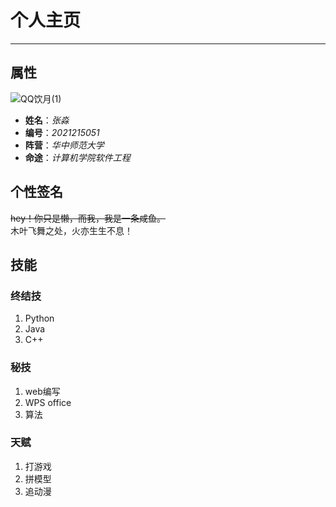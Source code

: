 # 个人主页
***************************************

## 属性
![QQ饮月(1)](https://github.com/4runlight/angry-bird/assets/126326854/60d2a6d3-4016-4348-9a6f-302a04af3551)

* **姓名**：_张淼_
* **编号**：_2021215051_
* **阵营**：_华中师范大学_
* **命途**：_计算机学院软件工程_



## 个性签名
~~hey！你只是懒，而我，我是一条咸鱼。~~  
木叶飞舞之处，火亦生生不息！



## 技能
### 终结技
1. Python
2. Java
3. C++

### 秘技
1. web编写
2. WPS office
3. 算法

### 天赋
1. 打游戏
2. 拼模型
3. 追动漫


